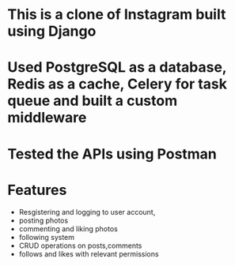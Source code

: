 # This is a clone of Instagram built using Django
# Used PostgreSQL as a database, Redis as a cache, Celery for task queue and built a custom middleware 
# Tested the APIs using Postman
# Features
- Resgistering and logging to user account,
- posting photos
- commenting and liking photos
- following system
- CRUD operations on posts,comments
- follows and likes with relevant permissions



